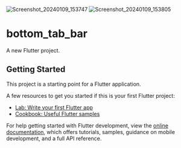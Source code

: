![Screenshot_20240109_153747](https://github.com/devtanvirmahtab/bottom_tab_bar/assets/118268749/42aa3281-923a-49d5-9c62-a0b4045aa6c6)
![Screenshot_20240109_153805](https://github.com/devtanvirmahtab/bottom_tab_bar/assets/118268749/260c075f-ac5d-4607-8342-65b3e3f6d939)
# bottom_tab_bar

A new Flutter project.

## Getting Started

This project is a starting point for a Flutter application.

A few resources to get you started if this is your first Flutter project:

- [Lab: Write your first Flutter app](https://docs.flutter.dev/get-started/codelab)
- [Cookbook: Useful Flutter samples](https://docs.flutter.dev/cookbook)

For help getting started with Flutter development, view the
[online documentation](https://docs.flutter.dev/), which offers tutorials,
samples, guidance on mobile development, and a full API reference.
